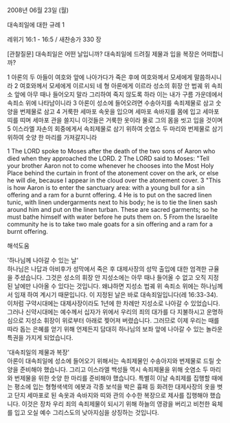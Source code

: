 2008년 06월 23일 (월)

대속죄일에 대한 규례 1



레위기 16:1 - 16:5 / 새찬송가 330 장


[관찰질문]
대속죄일은 어떤 날입니까? 
대속죄일에 드려질 제물과 입을 복장은 어떠합니까? 

1 아론의 두 아들이 여호와 앞에 나아가다가 죽은 후에 여호와께서 모세에게 말씀하시니라 
2 여호와께서 모세에게 이르시되 네 형 아론에게 이르라 성소의 휘장 안 법궤 위 속죄소 앞에 아무 때나 들어오지 말라 그리하여 죽지 않도록 하라 이는 내가 구름 가운데에서 속죄소 위에 나타남이니라 
3 아론이 성소에 들어오려면 수송아지를 속죄제물로 삼고 숫양을 번제물로 삼고 
4 거룩한 세마포 속옷을 입으며 세마포 속바지를 몸에 입고 세마포 띠를 띠며 세마포 관을 쓸지니 이것들은 거룩한 옷이라 물로 그의 몸을 씻고 입을 것이며 
5 이스라엘 자손의 회중에게서 속죄제물로 삼기 위하여 숫염소 두 마리와 번제물로 삼기 위하여 숫양 한 마리를 가져갈지니라  

1 The LORD spoke to Moses after the death of the two sons of Aaron who died when they approached the LORD. 
2 The LORD said to Moses: "Tell your brother Aaron not to come whenever he chooses into the Most Holy Place behind the curtain in front of the atonement cover on the ark, or else he will die, because I appear in the cloud over the atonement cover. 
3 "This is how Aaron is to enter the sanctuary area: with a young bull for a sin offering and a ram for a burnt offering. 
4 He is to put on the sacred linen tunic, with linen undergarments next to his body; he is to tie the linen sash around him and put on the linen turban. These are sacred garments; so he must bathe himself with water before he puts them on. 
5 From the Israelite community he is to take two male goats for a sin offering and a ram for a burnt offering.

해석도움





'하나님께 나아갈 수 있는 날'  
하나님은 나답과 아비후가 성막에서 죽은 후 대제사장의 성막 출입에 대한 엄격한 규율을 주셨습니다. 그것은 성소의 휘장 안 지성소에는 아무 때나 들어올 수 없고 오직 지정된 날에만 나아올 수 있다는 것입니다. 왜냐하면 지성소 법궤 위 속죄소 위에는 하나님께서 임재 하여 계시기 때문입니다. 이 지정된 날은 바로 대속죄일입니다(레 16:33-34). 이처럼 구약시대에는 대제사장이라도 1년에 한 차례만 지성소로 나아갈 수 있었습니다. 그러나 신약시대에는 예수께서 십자가 위에서 우리의 죄의 대가를 다 지불하시고 운명하심으로 지성소 휘장이 위로부터 아래로 찢어져 버렸습니다. 그러므로 이제 우리는 때를 따라 돕는 은혜를 얻기 위해 언제든지 담대히 하나님의 보좌 앞에 나아갈 수 있는 놀라운 특권을 가지게 되었습니다.     

'대속죄일의 제물과 복장'  
아론이 대속죄일에 성소에 들어오기 위해서는 속죄제물인 수송아지와 번제물로 드릴 숫양을 준비해야 했습니다. 그리고 이스라엘 백성들 역시 속죄제물을 위해 숫염소 두 마리와 번제물을 위한 숫양 한 마리를 준비해야 했습니다. 특별히 이날 속죄제를 집행할 때에는 평소에 입는 형형색색의 에봇과 각종 보석을 박은 흉패 등 화려한 대제사장의 옷을 벗고 단지 세마포로 된 속옷과 속바지와 띠와 관의 수수한 복장으로 제사를 집행해야 했습니다. 이것은 장차 우리 죄의 속죄제물이 되시기 위해 하늘의 영광을 버리고 비천한 육체를 입고 오실 예수 그리스도의 낮아지심을 상징하는 것입니다.